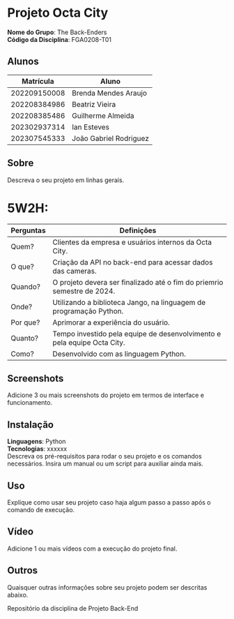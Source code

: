 
# Projeto Octa City 

**Nome do Grupo**: The Back-Enders<br>
**Código da Disciplina**: FGA0208-T01<br>

## <strong>Alunos</strong>
|Matrícula | Aluno |
| -- | -- |
| 202209150008  |  Brenda Mendes Araujo |
| 202208384986  |  Beatriz Vieira |
| 202208385486  |  Guilherme Almeida |
| 202302937314  |  Ian Esteves |
| 202307545333  |  João Gabriel Rodriguez |

## <strong>Sobre</strong>
Descreva o seu projeto em linhas gerais. 

# <strong>5W2H:</strong>

Perguntas | Definições
--------------------------------|------------------------------------------------------------
Quem? | Clientes da empresa e usuários internos da Octa City. 
O que? | Criação da API no back-end para acessar dados das cameras.
Quando? | O projeto devera ser finalizado até o fim do priemrio semestre de 2024.
Onde? | Utilizando a biblioteca Jango, na linguagem de programação Python.
Por que? | Aprimorar a experiência do usuário.
Quanto? | Tempo investido pela equipe de desenvolvimento e pela equipe Octa City.
Como? | Desenvolvido com as linguagem Python.

## <strong>Screenshots</strong>
Adicione 3 ou mais screenshots do projeto em termos de interface e funcionamento.

## <strong>Instalação</strong>
**Linguagens**: Python<br>
**Tecnologias**: xxxxxx<br>
Descreva os pré-requisitos para rodar o seu projeto e os comandos necessários.
Insira um manual ou um script para auxiliar ainda mais.

## <strong>Uso</strong>
Explique como usar seu projeto caso haja algum passo a passo após o comando de execução.

## <strong>Vídeo</strong>
Adicione 1 ou mais vídeos com a execução do projeto final.

## <strong>Outros</strong>
Quaisquer outras informações sobre seu projeto podem ser descritas abaixo.


Repositório da disciplina de Projeto Back-End
